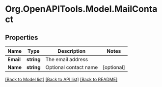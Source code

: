 
# Org.OpenAPITools.Model.MailContact

## Properties

Name | Type | Description | Notes
------------ | ------------- | ------------- | -------------
**Email** | **string** | The email address | 
**Name** | **string** | Optional contact name | [optional] 

[[Back to Model list]](../README.md#documentation-for-models)
[[Back to API list]](../README.md#documentation-for-api-endpoints)
[[Back to README]](../README.md)

